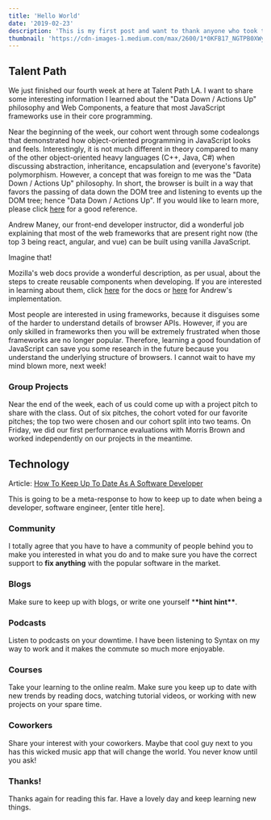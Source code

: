 ```yaml
---
title: 'Hello World'
date: '2019-02-23'
description: 'This is my first post and want to thank anyone who took the time to read what I have to write. I talk about Talent Path (https://talentpath.com) and cool, technology-related information.'
thumbnail: 'https://cdn-images-1.medium.com/max/2600/1*0KFB17_NGTPB0XWyc4BSgQ.jpeg'
---
```


## Talent Path

We just finished our fourth week at here at Talent Path LA. I want to share some interesting information I learned about the "Data Down / Actions Up" philosophy and Web Components, a feature that most JavaScript frameworks use in their core programming.

Near the beginning of the week, our cohort went through some codealongs that demonstrated how object-oriented programming in JavaScript looks and feels. Interestingly, it is not much different in theory compared to many of the other object-oriented heavy languages (C++, Java, C#) when discussing abstraction, inheritance, encapsulation and (everyone's favorite) polymorphism. However, a concept that was foreign to me was the "Data Down / Actions Up" philosophy. In short, the browser is built in a way that favors the passing of data down the DOM tree and listening to events up the DOM tree; hence "Data Down / Actions Up". If you would like to learn more, please click [here](https://www.learnhowtoprogram.com/javascript/angular/data-down-actions-up) for a good reference.

Andrew Maney, our front-end developer instructor, did a wonderful job explaining that most of the web frameworks that are present right now (the top 3 being react, angular, and vue) can be built using vanilla JavaScript.

Imagine that!

Mozilla's web docs provide a wonderful description, as per usual, about the steps to create reusable components when developing. If you are interested in learning about them, click [here](https://developer.mozilla.org/en-US/docs/Web/Web_Components) for the docs or [here](https://github.com/talent-path-la/message-board) for Andrew's implementation.

Most people are interested in using frameworks, because it disguises some of the harder to understand details of browser APIs. However, if you are only skilled in frameworks then you will be extremely frustrated when those frameworks are no longer popular. Therefore, learning a good foundation of JavaScript can save you some research in the future because you understand the underlying structure of browsers. I cannot wait to have my mind blown more, next week!

### Group Projects

Near the end of the week, each of us could come up with a project pitch to share with the class. Out of six pitches, the cohort voted for our favorite pitches; the top two were chosen and our cohort split into two teams. On Friday, we did our first performance evaluations with Morris Brown and worked independently on our projects in the meantime.

## Technology

Article: [How To Keep Up To Date As A Software Developer](https://www.forbes.com/sites/quora/2018/03/01/how-to-keep-up-to-date-as-a-software-developer/#79bee7926017)

This is going to be a meta-response to how to keep up to date when being a developer, software engineer, [enter title here].

### Community

I totally agree that you have to have a community of people behind you to make you interested in what you do and to make sure you have the correct support to **fix anything** with the popular software in the market.

### Blogs

Make sure to keep up with blogs, or write one yourself \***\*hint hint\*\***.

### Podcasts

Listen to podcasts on your downtime. I have been listening to Syntax on my way to work and it makes the commute so much more enjoyable.

### Courses

Take your learning to the online realm. Make sure you keep up to date with new trends by reading docs, watching tutorial videos, or working with new projects on your spare time.

### Coworkers

Share your interest with your coworkers. Maybe that cool guy next to you has this wicked music app that will change the world. You never know until you ask!

### Thanks!

Thanks again for reading this far. Have a lovely day and keep learning new things.
